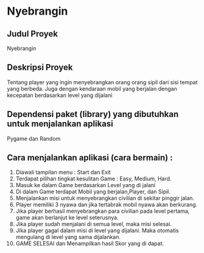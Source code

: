 # Nyebrangin

## Judul Proyek 
Nyebrangin
## Deskripsi Proyek
Tentang player yang ingin menyebrangkan orang orang sipil dari sisi tempat yang berbeda. Juga dengan kendaraan mobil yang berjalan dengan kecepatan berdasarkan level yang dijalani
## Dependensi paket (library) yang dibutuhkan untuk menjalankan aplikasi
Pygame dan Random
## Cara menjalankan aplikasi (cara bermain) : 
1. Diawali tampilan menu : Start dan Exit
2. Terdapat pilihan tingkat kesulitan Game : Easy, Medium, Hard.
3. Masuk ke dalam Game berdasarkan Level yang di jalani
4. Di dalam Game terdapat Mobil yang berjalan,Player, dan Sipil.
5. Menjalankan misi untuk menyebrangkan civilian di sekitar pinggir jalan.
6. Player memiliki 3 nyawa dan jika tertabrak mobil nyawa akan berkurang.
7. Jika player berhasil menyebrangkan para civilian pada level pertama, game akan berlanjut ke level seterusnya.
8. Jika player sudah menjalani di semua level, maka misi selesai.
9. Jika player gagal dalam misi di level yang dijalani. Maka otomatis mengulang di level yang sama dijalankan.
10. GAME SELESAI dan Menampilkan hasil Skor yang di dapat.
